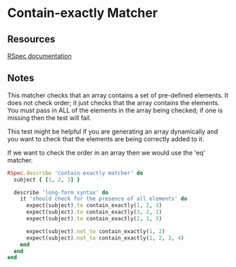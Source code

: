 # Contain-exactly Matcher

## Resources

[RSpec documentation](https://relishapp.com/rspec/rspec-expectations/v/3-8/docs/built-in-matchers/contain-exactly-matcher)

## Notes

This matcher checks that an array contains a set of pre-defined elements. It does not check order; it just checks that the array contains the elements. You must pass in ALL of the elements in the array being checked; if one is missing then the test will fail.

This test might be helpful if you are generating an array dynamically and you want to check that the elements are being correctly added to it.

If we want to check the order in an array then we would use the 'eq' matcher.

```ruby
RSpec.describe 'contain-exactly matcher' do
  subject { [1, 2, 3] }

  describe 'long-form syntax' do
    it 'should check for the presence of all elements' do
      expect(subject).to contain_exactly(1, 2, 3)
      expect(subject).to contain_exactly(3, 2, 1)
      expect(subject).to contain_exactly(2, 1, 3)

      expect(subject).not_to contain_exactly(1, 2)
      expect(subject).not_to contain_exactly(1, 2, 3, 4)
    end
  end
end
```
